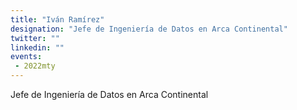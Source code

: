 ```yaml
---
title: "Iván Ramírez"
designation: "Jefe de Ingeniería de Datos en Arca Continental"
twitter: ""
linkedin: ""
events:
 - 2022mty
---
```


Jefe de Ingeniería de Datos en Arca Continental